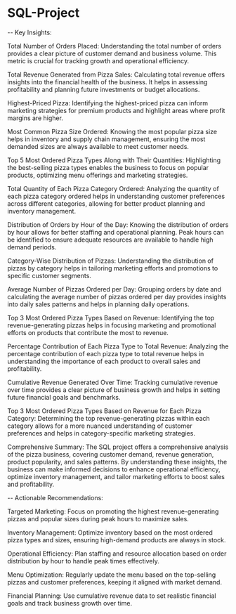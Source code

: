 # SQL-Project

-- Key Insights:

Total Number of Orders Placed:
 Understanding the total number of orders provides a clear picture of customer demand and business volume. This metric is crucial for tracking growth and operational efficiency.

Total Revenue Generated from Pizza Sales:
Calculating total revenue offers insights into the financial health of the business. It helps in assessing profitability and planning future investments or budget allocations.

Highest-Priced Pizza:
Identifying the highest-priced pizza can inform marketing strategies for premium products and highlight areas where profit margins are higher.

Most Common Pizza Size Ordered:
Knowing the most popular pizza size helps in inventory and supply chain management, ensuring the most demanded sizes are always available to meet customer needs.

Top 5 Most Ordered Pizza Types Along with Their Quantities:
Highlighting the best-selling pizza types enables the business to focus on popular products, optimizing menu offerings and marketing strategies.

Total Quantity of Each Pizza Category Ordered:
Analyzing the quantity of each pizza category ordered helps in understanding customer preferences across different categories, allowing for better product planning and inventory management.

Distribution of Orders by Hour of the Day:
Knowing the distribution of orders by hour allows for better staffing and operational planning. Peak hours can be identified to ensure adequate resources are available to handle high demand periods.

Category-Wise Distribution of Pizzas:
Understanding the distribution of pizzas by category helps in tailoring marketing efforts and promotions to specific customer segments.

Average Number of Pizzas Ordered per Day:
Grouping orders by date and calculating the average number of pizzas ordered per day provides insights into daily sales patterns and helps in planning daily operations.

Top 3 Most Ordered Pizza Types Based on Revenue:
Identifying the top revenue-generating pizzas helps in focusing marketing and promotional efforts on products that contribute the most to revenue.

Percentage Contribution of Each Pizza Type to Total Revenue:
Analyzing the percentage contribution of each pizza type to total revenue helps in understanding the importance of each product to overall sales and profitability.

Cumulative Revenue Generated Over Time:
Tracking cumulative revenue over time provides a clear picture of business growth and helps in setting future financial goals and benchmarks.

Top 3 Most Ordered Pizza Types Based on Revenue for Each Pizza Category:
Determining the top revenue-generating pizzas within each category allows for a more nuanced understanding of customer preferences and helps in category-specific marketing strategies.

Comprehensive Summary:
The SQL project offers a comprehensive analysis of the pizza business, covering customer demand, revenue generation, product popularity, and sales patterns. By understanding these insights, the business can make informed decisions to enhance operational efficiency, optimize inventory management, and tailor marketing efforts to boost sales and profitability.


-- Actionable Recommendations:

Targeted Marketing:
Focus on promoting the highest revenue-generating pizzas and popular sizes during peak hours to maximize sales.

Inventory Management:
Optimize inventory based on the most ordered pizza types and sizes, ensuring high-demand products are always in stock.

Operational Efficiency:
Plan staffing and resource allocation based on order distribution by hour to handle peak times effectively.

Menu Optimization:
Regularly update the menu based on the top-selling pizzas and customer preferences, keeping it aligned with market demand.

Financial Planning:
Use cumulative revenue data to set realistic financial goals and track business growth over time.
